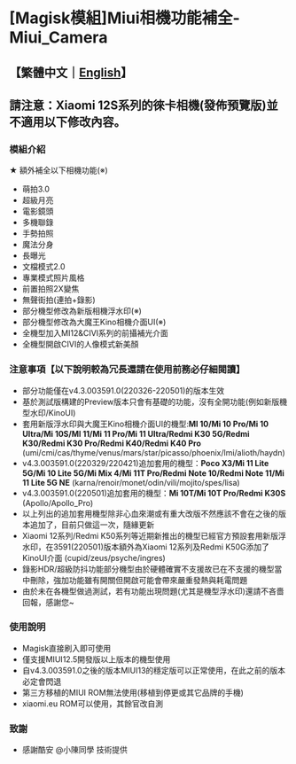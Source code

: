 # [Magisk模組]Miui相機功能補全-Miui_Camera
## **【繁體中文｜[English](https://github.com/a406010503/Miui_Camera/blob/main/README_en.md)】**
## 請注意：Xiaomi 12S系列的徠卡相機(發佈預覽版)並不適用以下修改內容。
### 模組介紹
★ 額外補全以下相機功能(※)
- 萌拍3.0
- 超級月亮
- 電影鏡頭
- 多機聯錄
- 手勢拍照
- 魔法分身
- 長曝光
- 文檔模式2.0
- 專業模式照片風格
- 前置拍照2X變焦
- 無聲街拍(連拍+錄影)
- 部分機型修改為新版相機浮水印(※)
- 部分機型修改為大魔王Kino相機介面UI(※)
- 全機型加入MI12&CIVI系列的前攝補光介面
- 全機型開啟CIVI的人像模式新美顏

### 注意事項【以下說明較為冗長還請在使用前務必仔細閱讀】
- 部分功能僅在v4.3.003591.0(220326-220501)的版本生效
- 基於測試版構建的Preview版本只會有基礎的功能，沒有全開功能(例如新版機型水印/KinoUI)
- 套用新版浮水印與大魔王Kino相機介面UI的機型:**MI 10/Mi 10 Pro/Mi 10 Ultra/Mi 10S/MI 11/Mi 11 Pro/Mi 11 Ultra/Redmi K30 5G/Redmi K30/Redmi K30 Pro/Redmi K40/Redmi K40 Pro**
(umi/cmi/cas/thyme/venus/mars/star/picasso/phoenix/lmi/alioth/haydn)
- v4.3.003591.0(220329/220421)追加套用的機型：**Poco X3/Mi 11 Lite 5G/Mi 10 Lite 5G/Mi Mix 4/Mi 11T Pro/Redmi Note 10/Redmi Note 11/Mi 11 Lite 5G NE**
(karna/renoir/monet/odin/vili/mojito/spes/lisa)
- v4.3.003591.0(220501)追加套用的機型：**Mi 10T/Mi 10T Pro/Redmi K30S** (Apollo/Apollo_Pro)
- 以上列出的追加套用機型除非心血來潮或有重大改版不然應該不會在之後的版本追加了，目前只做這一次，隨緣更新
- Xiaomi 12系列/Redmi K50系列等近期新推出的機型已經官方預設套用新版浮水印，在3591(220501)版本額外為Xiaomi 12系列及Redmi K50G添加了KinoUI介面 (cupid/zeus/psyche/ingres)
- 錄影HDR/超級防抖功能部分機型由於硬體確實不支援故已在不支援的機型當中刪除，強加功能雖有開關但開啟可能會帶來嚴重發熱與耗電問題
- 由於未在各機型做過測試，若有功能出現問題(尤其是機型浮水印)還請不吝嗇回報，感謝您~

### 使用說明
- Magisk直接刷入即可使用
- 僅支援MIUI12.5開發版以上版本的機型使用
- 自v4.3.003591.0之後的版本MIUI13的穩定版可以正常使用，在此之前的版本必定會閃退
- 第三方移植的MIUI ROM無法使用(移植到停更或其它品牌的手機)
- xiaomi.eu ROM可以使用，其餘官改自測

### 致謝
- 感謝酷安 @小陳同學 技術提供
